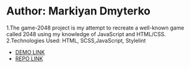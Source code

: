 # Author: Markiyan Dmyterko

1.The game-2048 project is my attempt to recreate a well-known game called 2048 using my knowledge of JavaScript and HTML/CSS.
2.Technologies Used: HTML, SCSS,JavaScript, Stylelint

- [DEMO LINK](https://MarkiMark3.github.io/game-2048/)
- [REPO LINK](https://github.com/MarkiMark3/game-2048)
